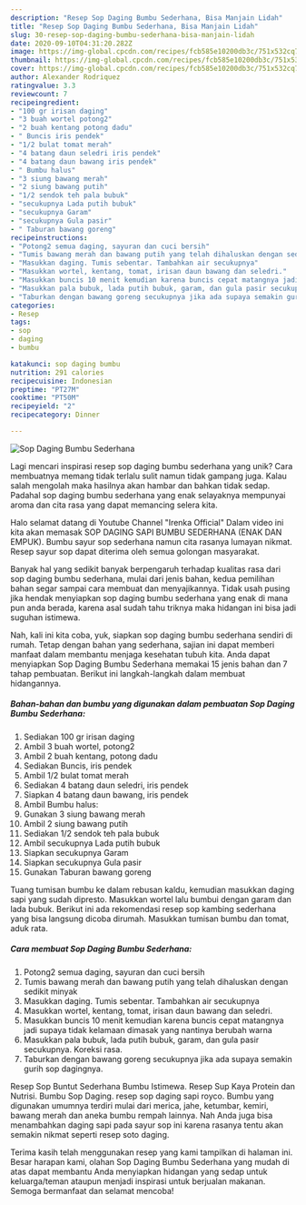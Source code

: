 ```yaml
---
description: "Resep Sop Daging Bumbu Sederhana, Bisa Manjain Lidah"
title: "Resep Sop Daging Bumbu Sederhana, Bisa Manjain Lidah"
slug: 30-resep-sop-daging-bumbu-sederhana-bisa-manjain-lidah
date: 2020-09-10T04:31:20.282Z
image: https://img-global.cpcdn.com/recipes/fcb585e10200db3c/751x532cq70/sop-daging-bumbu-sederhana-foto-resep-utama.jpg
thumbnail: https://img-global.cpcdn.com/recipes/fcb585e10200db3c/751x532cq70/sop-daging-bumbu-sederhana-foto-resep-utama.jpg
cover: https://img-global.cpcdn.com/recipes/fcb585e10200db3c/751x532cq70/sop-daging-bumbu-sederhana-foto-resep-utama.jpg
author: Alexander Rodriquez
ratingvalue: 3.3
reviewcount: 7
recipeingredient:
- "100 gr irisan daging"
- "3 buah wortel potong2"
- "2 buah kentang potong dadu"
- " Buncis iris pendek"
- "1/2 bulat tomat merah"
- "4 batang daun seledri iris pendek"
- "4 batang daun bawang iris pendek"
- " Bumbu halus"
- "3 siung bawang merah"
- "2 siung bawang putih"
- "1/2 sendok teh pala bubuk"
- "secukupnya Lada putih bubuk"
- "secukupnya Garam"
- "secukupnya Gula pasir"
- " Taburan bawang goreng"
recipeinstructions:
- "Potong2 semua daging, sayuran dan cuci bersih"
- "Tumis bawang merah dan bawang putih yang telah dihaluskan dengan sedikit minyak"
- "Masukkan daging. Tumis sebentar. Tambahkan air secukupnya"
- "Masukkan wortel, kentang, tomat, irisan daun bawang dan seledri."
- "Masukkan buncis 10 menit kemudian karena buncis cepat matangnya jadi supaya tidak kelamaan dimasak yang nantinya berubah warna"
- "Masukkan pala bubuk, lada putih bubuk, garam, dan gula pasir secukupnya. Koreksi rasa."
- "Taburkan dengan bawang goreng secukupnya jika ada supaya semakin gurih sop dagingnya."
categories:
- Resep
tags:
- sop
- daging
- bumbu

katakunci: sop daging bumbu 
nutrition: 291 calories
recipecuisine: Indonesian
preptime: "PT27M"
cooktime: "PT50M"
recipeyield: "2"
recipecategory: Dinner

---
```



![Sop Daging Bumbu Sederhana](https://img-global.cpcdn.com/recipes/fcb585e10200db3c/751x532cq70/sop-daging-bumbu-sederhana-foto-resep-utama.jpg)

Lagi mencari inspirasi resep sop daging bumbu sederhana yang unik? Cara membuatnya memang tidak terlalu sulit namun tidak gampang juga. Kalau salah mengolah maka hasilnya akan hambar dan bahkan tidak sedap. Padahal sop daging bumbu sederhana yang enak selayaknya mempunyai aroma dan cita rasa yang dapat memancing selera kita.

Halo selamat datang di Youtube Channel &#34;Irenka Official&#34; Dalam video ini kita akan memasak SOP DAGING SAPI BUMBU SEDERHANA (ENAK DAN EMPUK). Bumbu sayur sop sederhana namun cita rasanya lumayan nikmat. Resep sayur sop dapat diterima oleh semua golongan masyarakat.

Banyak hal yang sedikit banyak berpengaruh terhadap kualitas rasa dari sop daging bumbu sederhana, mulai dari jenis bahan, kedua pemilihan bahan segar sampai cara membuat dan menyajikannya. Tidak usah pusing jika hendak menyiapkan sop daging bumbu sederhana yang enak di mana pun anda berada, karena asal sudah tahu triknya maka hidangan ini bisa jadi suguhan istimewa.


Nah, kali ini kita coba, yuk, siapkan sop daging bumbu sederhana sendiri di rumah. Tetap dengan bahan yang sederhana, sajian ini dapat memberi manfaat dalam membantu menjaga kesehatan tubuh kita. Anda dapat menyiapkan Sop Daging Bumbu Sederhana memakai 15 jenis bahan dan 7 tahap pembuatan. Berikut ini langkah-langkah dalam membuat hidangannya.

<!--inarticleads1-->

##### Bahan-bahan dan bumbu yang digunakan dalam pembuatan Sop Daging Bumbu Sederhana:

1. Sediakan 100 gr irisan daging
1. Ambil 3 buah wortel, potong2
1. Ambil 2 buah kentang, potong dadu
1. Sediakan  Buncis, iris pendek
1. Ambil 1/2 bulat tomat merah
1. Sediakan 4 batang daun seledri, iris pendek
1. Siapkan 4 batang daun bawang, iris pendek
1. Ambil  Bumbu halus:
1. Gunakan 3 siung bawang merah
1. Ambil 2 siung bawang putih
1. Sediakan 1/2 sendok teh pala bubuk
1. Ambil secukupnya Lada putih bubuk
1. Siapkan secukupnya Garam
1. Siapkan secukupnya Gula pasir
1. Gunakan  Taburan bawang goreng


Tuang tumisan bumbu ke dalam rebusan kaldu, kemudian masukkan daging sapi yang sudah dipresto. Masukkan wortel lalu bumbui dengan garam dan lada bubuk. Berikut ini ada rekomendasi resep sop kambing sederhana yang bisa langsung dicoba dirumah. Masukkan tumisan bumbu dan tomat, aduk rata. 

<!--inarticleads2-->

##### Cara membuat Sop Daging Bumbu Sederhana:

1. Potong2 semua daging, sayuran dan cuci bersih
1. Tumis bawang merah dan bawang putih yang telah dihaluskan dengan sedikit minyak
1. Masukkan daging. Tumis sebentar. Tambahkan air secukupnya
1. Masukkan wortel, kentang, tomat, irisan daun bawang dan seledri.
1. Masukkan buncis 10 menit kemudian karena buncis cepat matangnya jadi supaya tidak kelamaan dimasak yang nantinya berubah warna
1. Masukkan pala bubuk, lada putih bubuk, garam, dan gula pasir secukupnya. Koreksi rasa.
1. Taburkan dengan bawang goreng secukupnya jika ada supaya semakin gurih sop dagingnya.


Resep Sop Buntut Sederhana Bumbu Istimewa. Resep Sup Kaya Protein dan Nutrisi. Bumbu Sop Daging. resep sop daging sapi royco. Bumbu yang digunakan umumnya terdiri mulai dari merica, jahe, ketumbar, kemiri, bawang merah dan aneka bumbu rempah lainnya. Nah Anda juga bisa menambahkan daging sapi pada sayur sop ini karena rasanya tentu akan semakin nikmat seperti resep soto daging. 

Terima kasih telah menggunakan resep yang kami tampilkan di halaman ini. Besar harapan kami, olahan Sop Daging Bumbu Sederhana yang mudah di atas dapat membantu Anda menyiapkan hidangan yang sedap untuk keluarga/teman ataupun menjadi inspirasi untuk berjualan makanan. Semoga bermanfaat dan selamat mencoba!
